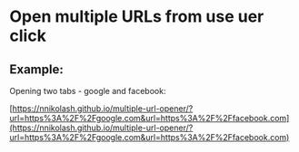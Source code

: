   # Open multiple URLs from use uer click

## Example:
Opening two tabs - google and facebook:

[https://nnikolash.github.io/multiple-url-opener/?url=https%3A%2F%2Fgoogle.com&url=https%3A%2F%2Ffacebook.com](https://nnikolash.github.io/multiple-url-opener/?url=https%3A%2F%2Fgoogle.com&url=https%3A%2F%2Ffacebook.com)
